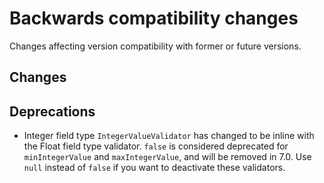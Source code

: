 # Backwards compatibility changes

Changes affecting version compatibility with former or future versions.

## Changes


## Deprecations

* Integer field type `IntegerValueValidator` has changed to be inline with the Float field type validator.
 `false` is considered deprecated for `minIntegerValue` and `maxIntegerValue`, and will be removed in 7.0.
  Use `null` instead of `false` if you want to deactivate these validators.

